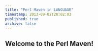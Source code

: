 ```yaml
---
title: "Perl Maven in LANGUAGE"
timestamp: 2013-09-02T20:02:03
published: true
archive: false
---
```


## Welcome to the Perl Maven!

<div class="main-content">
</div>

